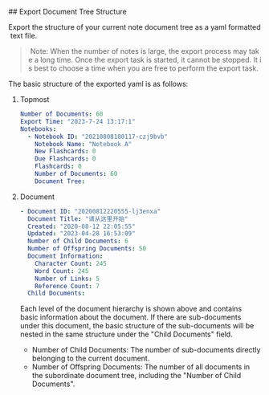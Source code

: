 ## Export Document Tree Structure

Export the structure of your current note document tree as a yaml formatted text file.

> Note: When the number of notes is large, the export process may take a long time. Once the export task is started, it cannot be stopped. It is best to choose a time when you are free to perform the export task.

The basic structure of the exported yaml is as follows:

1. Topmost

    ```yaml
    Number of Documents: 60
    Export Time: "2023-7-24 13:17:1"
    Notebooks:
      - Notebook ID: "20210808180117-czj9bvb"
        Notebook Name: "Notebook A"
        New Flashcards: 0
        Due Flashcards: 0
        Flashcards: 0
        Number of Documents: 60
        Document Tree:
    ```

2. Document

    ```yaml
    - Document ID: "20200812220555-lj3enxa"
      Document Title: "请从这里开始"
      Created: "2020-08-12 22:05:55"
      Updated: "2023-04-28 16:53:09"
      Number of Child Documents: 6
      Number of Offspring Documents: 50
      Document Information:
        Character Count: 245
        Word Count: 245
        Number of Links: 5
        Reference Count: 7
      Child Documents:
    ```

    Each level of the document hierarchy is shown above and contains basic information about the document. If there are sub-documents under this document, the basic structure of the sub-documents will be nested in the same structure under the "Child Documents" field.

    - Number of Child Documents: The number of sub-documents directly belonging to the current document.
    - Number of Offspring Documents: The number of all documents in the subordinate document tree, including the "Number of Child Documents".